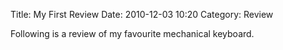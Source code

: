 Title: My First Review
Date: 2010-12-03 10:20
Category: Review

Following is a review of my favourite mechanical keyboard.

